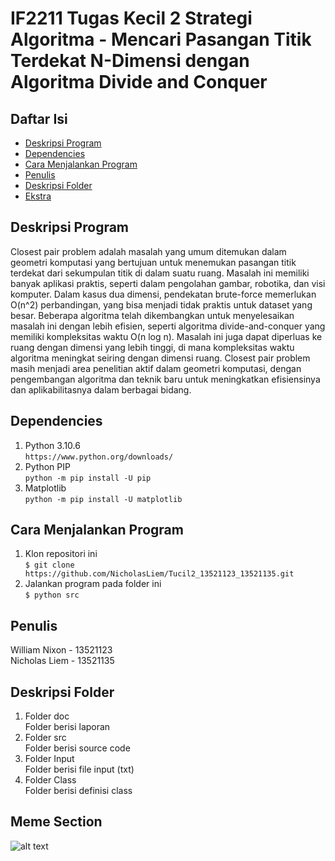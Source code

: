 <h1> <b> IF2211 Tugas Kecil 2 Strategi Algoritma - Mencari Pasangan Titik Terdekat N-Dimensi dengan Algoritma Divide and Conquer </b> </h1>

## **Daftar Isi**
* [Deskripsi Program](#deskripsi-program)
* [Dependencies](#dependencies)
* [Cara Menjalankan Program](#cara-menjalankan-program)
* [Penulis](#penulis)
* [Deskripsi Folder](#deskripsi-folder)
* [Ekstra](#meme-section)

## **Deskripsi Program**
<p>Closest pair problem adalah masalah yang umum ditemukan dalam geometri komputasi yang bertujuan untuk menemukan pasangan titik terdekat dari sekumpulan titik di dalam suatu ruang. Masalah ini memiliki banyak aplikasi praktis, seperti dalam pengolahan gambar, robotika, dan visi komputer. Dalam kasus dua dimensi, pendekatan brute-force memerlukan O(n^2) perbandingan, yang bisa menjadi tidak praktis untuk dataset yang besar. Beberapa algoritma telah dikembangkan untuk menyelesaikan masalah ini dengan lebih efisien, seperti algoritma divide-and-conquer yang memiliki kompleksitas waktu O(n log n). Masalah ini juga dapat diperluas ke ruang dengan dimensi yang lebih tinggi, di mana kompleksitas waktu algoritma meningkat seiring dengan dimensi ruang. Closest pair problem masih menjadi area penelitian aktif dalam geometri komputasi, dengan pengembangan algoritma dan teknik baru untuk meningkatkan efisiensinya dan aplikabilitasnya dalam berbagai bidang.</p>

## **Dependencies**
1. Python 3.10.6 <br>
`https://www.python.org/downloads/`
2. Python PIP <br>
`python -m pip install -U pip`
3. Matplotlib <br>
`python -m pip install -U matplotlib`

## **Cara Menjalankan Program**
1. Klon repositori ini <br>
`$ git clone https://github.com/NicholasLiem/Tucil2_13521123_13521135.git `
2. Jalankan program pada folder ini <br>
`$ python src`

## **Penulis**
William Nixon - 13521123 <br>
Nicholas Liem - 13521135

## **Deskripsi Folder**
1. Folder doc <br>
Folder berisi laporan
2. Folder src <br>
Folder berisi source code
3. Folder Input <br>
Folder berisi file input (txt)
4. Folder Class <br>
Folder berisi definisi class

## **Meme Section**
![alt text](https://res.cloudinary.com/practicaldev/image/fetch/s--pxxN7gvW--/c_limit%2Cf_auto%2Cfl_progressive%2Cq_auto%2Cw_880/https://dev-to-uploads.s3.amazonaws.com/uploads/articles/rhmldpyrr2nwrmmcxo7k.png)
